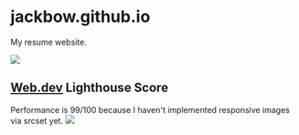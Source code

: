 # jackbow.github.io

My resume website.

![](https://i.imgur.com/ESIKzzl.png)

## [Web.dev](https://web.dev/measure) Lighthouse Score
Performance is 99/100 because I haven't implemented responsive images via srcset yet.
![](https://i.imgur.com/rUePOfD.png)
